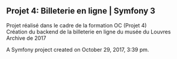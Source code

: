 <h2>Projet 4: Billeterie en ligne | Symfony 3</h2>

Projet réalisé dans le cadre de la formation OC (Projet 4) <br>
Création du backend de la billeterie en ligne du musée du Louvres <br>
Archive de 2017

A Symfony project created on October 29, 2017, 3:39 pm.
